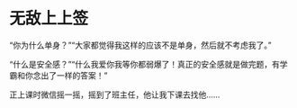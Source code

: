 # 无敌上上签

“你为什么单身？”“大家都觉得我这样的应该不是单身，然后就不考虑我了。” 

“什么是安全感？”“什么我爱你我等你都弱爆了！真正的安全感就是做完题，有学霸和你念出了一样的答案！” 

正上课时微信摇一摇，摇到了班主任，他让我下课去找他……